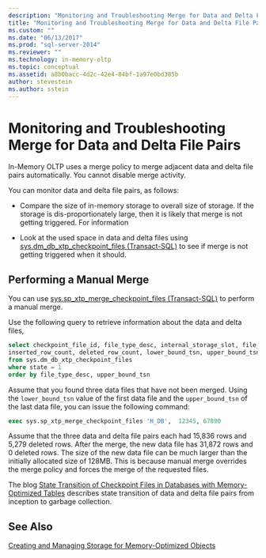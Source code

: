```yaml
---
description: "Monitoring and Troubleshooting Merge for Data and Delta File Pairs"
title: "Monitoring and Troubleshooting Merge for Data and Delta File Pairs | Microsoft Docs"
ms.custom: ""
ms.date: "06/13/2017"
ms.prod: "sql-server-2014"
ms.reviewer: ""
ms.technology: in-memory-oltp
ms.topic: conceptual
ms.assetid: a8b0bacc-4d2c-42e4-84bf-1a97e0bd385b
author: stevestein
ms.author: sstein
---
```

# Monitoring and Troubleshooting Merge for Data and Delta File Pairs
  In-Memory OLTP uses a merge policy to merge adjacent data and delta file pairs automatically. You cannot disable merge activity.  
  
 You can monitor data and delta file pairs, as follows:  
  
-   Compare the size of in-memory storage to overall size of storage. If the storage is dis-proportionately large, then it is likely that merge is not getting triggered. For information  
  
-   Look at the used space in data and delta files using [sys.dm_db_xtp_checkpoint_files &#40;Transact-SQL&#41;](/sql/relational-databases/system-dynamic-management-views/sys-dm-db-xtp-checkpoint-files-transact-sql) to see if merge is not getting triggered when it should.  
  
## Performing a Manual Merge  
 You can use [sys.sp_xtp_merge_checkpoint_files &#40;Transact-SQL&#41;](/sql/relational-databases/system-stored-procedures/sys-sp-xtp-merge-checkpoint-files-transact-sql) to perform a manual merge.  
  
 Use the following query to retrieve information about the data and delta files,  
  
```sql  
select checkpoint_file_id, file_type_desc, internal_storage_slot, file_size_in_bytes, file_size_used_in_bytes,   
inserted_row_count, deleted_row_count, lower_bound_tsn, upper_bound_tsn   
from sys.dm_db_xtp_checkpoint_files  
where state = 1  
order by file_type_desc, upper_bound_tsn  
```  
  
 Assume that you found three data files that have not been merged. Using the `lower_bound_tsn` value of the first data file and the `upper_bound_tsn` of the last data file, you can issue the following command:  
  
```sql  
exec sys.sp_xtp_merge_checkpoint_files 'H_DB',  12345, 67890  
```  
  
 Assume that the three data and delta file pairs each had 15,836 rows and 5,279 deleted rows. After the merge, the new data file has 31,872 rows and 0 deleted rows. The size of the new data file can be much larger than the initially allocated size of 128MB. This is because manual merge overrides the merge policy and forces the merge of the requested files.  
  
 The blog [State Transition of Checkpoint Files in Databases with Memory-Optimized Tables](https://cloudblogs.microsoft.com/sqlserver/2014/01/23/state-transition-of-checkpoint-files-in-databases-with-memory-optimized-tables/) describes state transition of data and delta file pairs from inception to garbage collection.  
  
## See Also  
 [Creating and Managing Storage for Memory-Optimized Objects](../relational-databases/in-memory-oltp/creating-and-managing-storage-for-memory-optimized-objects.md)  
  
